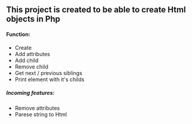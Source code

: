 ## This project is created to be able to create Html objects in Php 

#### Function:
* Create
* Add attributes
* Add child
* Remove child
* Get next / previous siblings
* Print element with it's childs

##### Incoming features:
* Remove attributes
* Parese string to Html